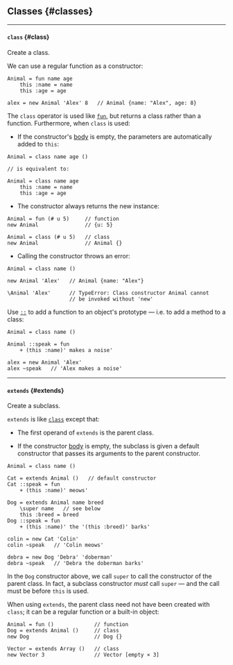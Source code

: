 ## Classes {#classes}

---

#### `class` {#class}

Create a class.

We can use a regular function as a constructor:

```
Animal = fun name age
    this :name = name
    this :age = age

alex = new Animal 'Alex' 8   // Animal {name: "Alex", age: 8}
```

The `class` operator is used like [`fun`](#fun), but returns a class rather than a function. Furthermore, when `class` is used:

* If the constructor's [body](#body-operands) is empty, the parameters are automatically added to `this`:

```{.indent}
Animal = class name age ()

// is equivalent to:

Animal = class name age
    this :name = name
    this :age = age
```

* The constructor always returns the new instance:

```{.indent}
Animal = fun (# u 5)     // function
new Animal               // {u: 5}

Animal = class (# u 5)   // class
new Animal               // Animal {}
```

*  Calling the constructor throws an error:

```{.indent}
Animal = class name ()

new Animal 'Alex'   // Animal {name: "Alex"}

\Animal 'Alex'      // TypeError: Class constructor Animal cannot
                    // be invoked without 'new'
```

Use [`::`](#colon-proto-getter) to add a function to an object's prototype — i.e. to add a method to a class:

```
Animal = class name ()

Animal ::speak = fun
    + (this :name)' makes a noise'

alex = new Animal 'Alex'
alex ~speak   // 'Alex makes a noise'
```

---

#### `extends` {#extends}

Create a subclass.

`extends` is like [`class`](#class) except that:

* The first operand of `extends` is the parent class.

* If the constructor [body](#body-operands) is empty, the subclass is given a default constructor that passes its arguments to the parent constructor.

```
Animal = class name ()

Cat = extends Animal ()   // default constructor
Cat ::speak = fun
    + (this :name)' meows'

Dog = extends Animal name breed
    \super name   // see below
    this :breed = breed
Dog ::speak = fun
    + (this :name)' the '(this :breed)' barks'

colin = new Cat 'Colin'
colin ~speak   // 'Colin meows'

debra = new Dog 'Debra' 'doberman'
debra ~speak   // 'Debra the doberman barks'  
```

In the `Dog` constructor above, we call `super` to call the constructor of the parent class. In fact, a subclass constructor _must_ call `super` &mdash; and the call must be before `this` is used.

When using `extends`, the parent class need not have been created with `class`; it can be a regular function or a built-in object:

```
Animal = fun ()             // function
Dog = extends Animal ()     // class
new Dog                     // Dog {}

Vector = extends Array ()   // class
new Vector 3                // Vector [empty × 3]
```